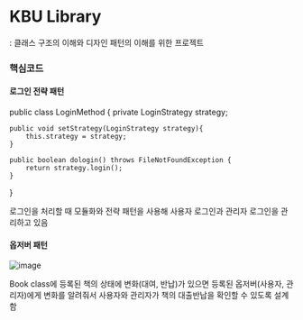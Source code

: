# KBU Library
: 클래스 구조의 이해와 디자인 패턴의 이해를 위한 프로젝트

### 핵심코드

#### 로그인 전략 패턴
   
public class LoginMethod {
    private LoginStrategy strategy;

    public void setStrategy(LoginStrategy strategy){
        this.strategy = strategy;
    }

    public boolean dologin() throws FileNotFoundException {
        return strategy.login();
    }
}

로그인을 처리할 때 모듈화와 전략 패턴을 사용해 사용자 로그인과 관리자 로그인을 관리하고 있음



#### 옵저버 패턴
![image](https://github.com/akftod4007/library/assets/113909192/cfb6aacb-d338-459d-9fc0-6f22bf45152e)

Book class에 등록된 책의 상태에 변화(대여, 반납)가 있으면 등록된 옵저버(사용자, 관리자)에게 변화를 알려줘서 사용자와 관리자가 책의 대출반납을 확인할 수 있도록 설계함
